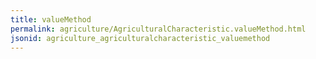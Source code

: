 ```yaml
---
title: valueMethod
permalink: agriculture/AgriculturalCharacteristic.valueMethod.html
jsonid: agriculture_agriculturalcharacteristic_valuemethod
---
```

